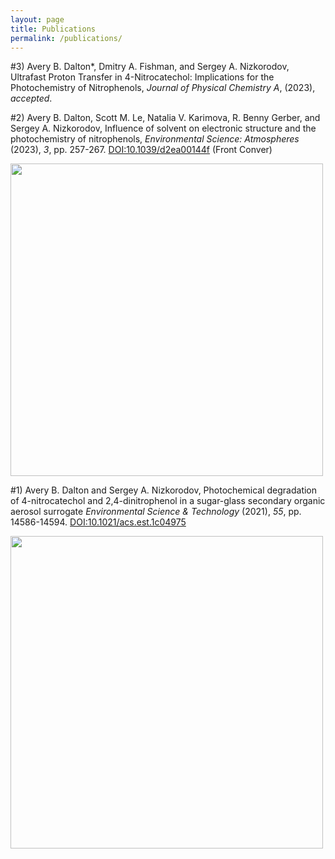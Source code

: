 ```yaml
---
layout: page
title: Publications
permalink: /publications/
---
```

#3) Avery B. Dalton*, Dmitry A. Fishman, and Sergey A. Nizkorodov, Ultrafast Proton Transfer in 4-Nitrocatechol: Implications for the Photochemistry of Nitrophenols, *Journal of Physical Chemistry A*, (2023), *accepted*.

#2) Avery B. Dalton, Scott M. Le, Natalia V. Karimova, R. Benny Gerber, and Sergey A. Nizkorodov, Influence of solvent on electronic structure and the photochemistry of nitrophenols, *Environmental Science: Atmospheres* (2023), *3*, pp. 257-267. [DOI:10.1039/d2ea00144f](https://doi.org/10.1039/d2ea00144f) (Front Conver)

<img src="https://user-images.githubusercontent.com/34600666/222489216-8015e09c-8704-4a67-adcb-642faf453ea7.png" width=500 align='middle'/> 

#1) Avery B. Dalton and Sergey A. Nizkorodov, Photochemical degradation of 4-nitrocatechol and 2,4-dinitrophenol in a sugar-glass secondary organic aerosol surrogate *Environmental Science & Technology* (2021), *55*, pp. 14586-14594. [DOI:10.1021/acs.est.1c04975](https://doi.org/10.1021/acs.est.1c04975)

<img src="https://user-images.githubusercontent.com/34600666/222489054-295cc0f5-df2e-4738-9fe7-8790df23feca.png" width=500 align='middle'/> 

